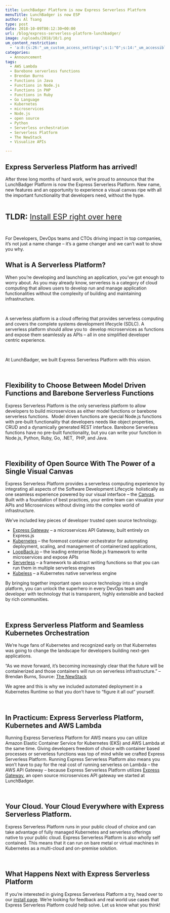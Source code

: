 ```yaml
---
title: LunchBadger Platform is now Express Serverless Platform
menuTitle: LunchBadger is now ESP
author: Al Tsang
type: post
date: 2018-10-09T00:12:30+00:00
url: /blog/express-serverless-platform-lunchbadger/
image: /uploads/2018/10/1.png
um_content_restriction:
  - 'a:8:{s:26:"_um_custom_access_settings";s:1:"0";s:14:"_um_accessible";s:1:"0";s:19:"_um_noaccess_action";s:1:"0";s:30:"_um_restrict_by_custom_message";s:1:"0";s:27:"_um_restrict_custom_message";s:0:"";s:19:"_um_access_redirect";s:1:"0";s:23:"_um_access_redirect_url";s:0:"";s:28:"_um_access_hide_from_queries";s:1:"0";}'
categories:
  - Announcement
tags:
  - AWS Lambda
  - Barebone serverless functions
  - Brendan Burns
  - Functions in Java
  - Functions in Node.js
  - Functions in PHP
  - Functions in Ruby
  - Go Language
  - Kubernetes
  - microservices
  - Node.js
  - open source
  - Python
  - Serverless orchestration
  - Serverless Platform
  - The NewStack
  - Visualize APIs

---
```

## Express Serverless Platform has arrived!

After three long months of hard work, we&#8217;re proud to announce that the LunchBadger Platform is now the Express Serverless Platform. New name, new features and an opportunity to experience a visual canvas ripe with all the important functionality that developers need, without the hype.

&nbsp;

<span style="font-size: 18pt;"><strong>TLDR:</strong> <a href="/getting-started">Install ESP right over here</a></span>

&nbsp;

For Developers, DevOps teams and CTOs driving impact in top companies, it&#8217;s not just a name change &#8211; it&#8217;s a game changer and we can&#8217;t wait to show you why.

## What is A Serverless Platform?

When you&#8217;re developing and launching an application, you&#8217;ve got enough to worry about. As you may already know, serverless is a category of cloud computing that allows users to develop run and manage application functionalities without the complexity of building and maintaining infrastructure.

&nbsp;

A serverless platform is a cloud offering that provides serverless computing and covers the complete systems development lifecycle (SDLC). A serverless platform should allow you to  develop microservices as functions and expose them seamlessly as APIs &#8211; all in one simplified developer centric experience.

&nbsp;

At LunchBadger, we built Express Serverless Platform with this vision.

&nbsp;

## Flexibility to Choose Between Model Driven Functions and Barebone Serverless Functions

Express Serverless Platform is the only serverless platform to allow developers to build microservices as either model functions or barebone serverless functions.  Model driven functions are special Node.js functions with pre-built functionality that developers needs like object properties, CRUD and a dynamically generated REST interface. Barebone Serverless functions have no pre-built functionality, but you can write your function in Node.js, Python, Ruby, Go, .NET,  PHP, and Java.

&nbsp;

## Flexibility of Open Source With The Power of a Single Visual Canvas

Express Serverless Platform provides a serverless computing experience by integrating all aspects of the Software Development Lifecycle  holistically as one seamless experience powered by our visual interface &#8211; the [Canvas][2]. Built with a foundation of best practices, your entire team can visualize your APIs and Microservices without diving into the complex world of infrastructure.

We&#8217;ve included key pieces of developer trusted open source technology.

  * [Express Gateway][3] &#8211; a microservices API Gateway, built entirely on Express.js
  * [Kubernetes][4] &#8211; the foremost container orchestrator for automating deployment, scaling, and management of containerized applications,
  * [LoopBack.io][5] &#8211; the leading enterprise Node.js framework to write microservices and expose APIs
  * [Serverless][6] &#8211; a framework to abstract writing functions so that you can run them in multiple serverless engines
  * [Kubeless][7] &#8211; a Kubernetes native serverless engine

By bringing together important open source technology into a single platform, you can unlock the superhero in every DevOps team and developer with technology that is transparent, highly extensible and backed by rich communities.

&nbsp;

## Express Serverless Platform and Seamless Kubernetes Orchestration

We&#8217;re huge fans of Kubernetes and recognized early on that Kubernetes was going to change the landscape for developers building next-gen applications.

&#8220;As we move forward, it’s becoming increasingly clear that the future will be containerized and those containers will run on serverless infrastructure.&#8221; &#8211; Brendan Burns, Source: [The NewStack][8]

We agree and this is why we included automated deployment in a Kubernetes Runtime so that you don&#8217;t have to &#8220;figure it all out&#8221; yourself.

&nbsp;

## In Practicum: Express Serverless Platform, Kubernetes and AWS Lambda

Running Express Serverless Platform for AWS means you can utilize Amazon Elastic Container Service for Kubernetes (EKS) and AWS Lambda at the same time. Giving developers freedom of choice with container based processes or serverless functions was top of mind while we crafted Express Serverless Platform. Running Express Serverless Platform also means you won&#8217;t have to pay for the real cost of running serverless on Lambda &#8211; the AWS API Gateway &#8211; because Express Serverless Platform utilizes [Express Gateway][9], an open source microservices API gateway we started at LunchBadger.

&nbsp;

## Your Cloud. Your Cloud Everywhere with Express Serverless Platform.

Express Serverless Platform runs in your public cloud of choice and can take advantage of fully managed Kubernetes and serverless offerings native to your public cloud. Express Serverless Platform is also wholly self contained. This means that it can run on bare metal or virtual machines in Kubernetes as a multi-cloud and on-premise solution.

&nbsp;

## What Happens Next with Express Serverless Platform

If you&#8217;re interested in giving Express Serverless Platform a try, head over to our <a href="/getting-started">install page</a>. We&#8217;re looking for feedback and real world use cases that Express Serverless Platform could help solve. Let us know what you think!

&nbsp;



 [1]: https://www.lunchbadger.com/express-serverless-platform/?utm_source=blog_announcement&utm_medium=blog&utm_campaign=2018-08-trial-launch&utm_content=link
 [2]: http://docs.lunchbadger.com/basics/canvas/
 [3]: https://express-gateway.io
 [4]: http://kubernetes.io
 [5]: https://loopback.io
 [6]: http://serverless.io
 [7]: http://kubeless.io
 [8]: https://thenewstack.io/the-future-of-kubernetes-is-serverless/
 [9]: https://www.express-gateway.io
 [10]: https://www.lunchbadger.com/14-day-trial-registration/?utm_source=blog_announcement&utm_medium=blog&utm_campaign=2018-08-trial-launch&utm_content=link